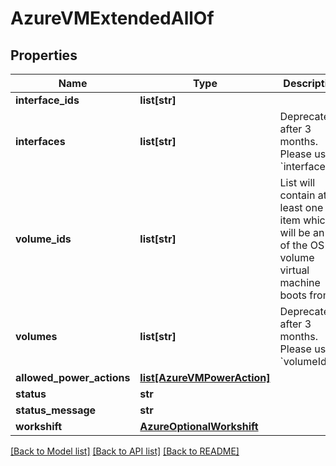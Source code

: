 # AzureVMExtendedAllOf

## Properties
Name | Type | Description | Notes
------------ | ------------- | ------------- | -------------
**interface_ids** | **list[str]** |  | 
**interfaces** | **list[str]** | Deprecated after 3 months. Please use &#x60;interfaceIds&#x60; | [optional] 
**volume_ids** | **list[str]** | List will contain at least one item which will be an ID of the OS volume virtual machine boots from  | 
**volumes** | **list[str]** | Deprecated after 3 months. Please use &#x60;volumeIds&#x60; | [optional] 
**allowed_power_actions** | [**list[AzureVMPowerAction]**](AzureVMPowerAction.md) |  | 
**status** | **str** |  | 
**status_message** | **str** |  | [optional] 
**workshift** | [**AzureOptionalWorkshift**](AzureOptionalWorkshift.md) |  | [optional] 

[[Back to Model list]](../README.md#documentation-for-models) [[Back to API list]](../README.md#documentation-for-api-endpoints) [[Back to README]](../README.md)


